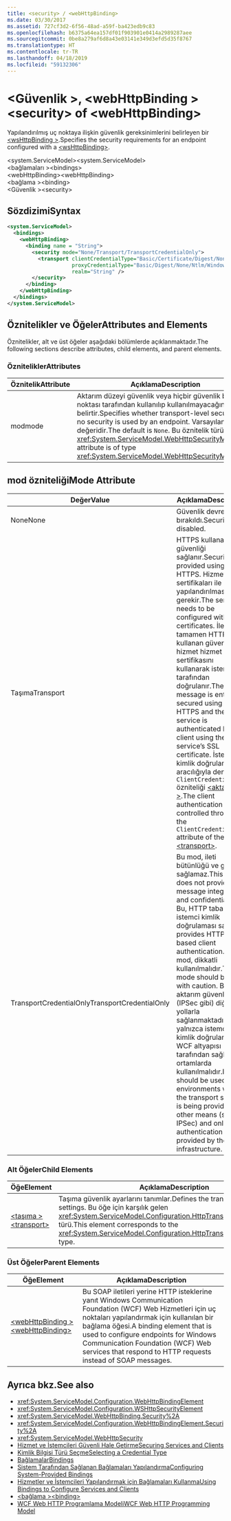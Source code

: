 ```yaml
---
title: <security> / <webHttpBinding>
ms.date: 03/30/2017
ms.assetid: 727cf3d2-6f56-48ad-a59f-ba423edb9c83
ms.openlocfilehash: b6375a64ea157df01f903901e0414a2989287aee
ms.sourcegitcommit: 0be8a279af6d8a43e03141e349d3efd5d35f8767
ms.translationtype: HT
ms.contentlocale: tr-TR
ms.lasthandoff: 04/18/2019
ms.locfileid: "59132306"
---
```

# <a name="security-of-webhttpbinding"></a><span data-ttu-id="b0d51-102">\<Güvenlik >, \<webHttpBinding ></span><span class="sxs-lookup"><span data-stu-id="b0d51-102">\<security> of \<webHttpBinding></span></span>
<span data-ttu-id="b0d51-103">Yapılandırılmış uç noktaya ilişkin güvenlik gereksinimlerini belirleyen bir [ \<wsHttpBinding >](../../../../../docs/framework/configure-apps/file-schema/wcf/wshttpbinding.md).</span><span class="sxs-lookup"><span data-stu-id="b0d51-103">Specifies the security requirements for an endpoint configured with a [\<wsHttpBinding>](../../../../../docs/framework/configure-apps/file-schema/wcf/wshttpbinding.md).</span></span>  
  
 <span data-ttu-id="b0d51-104">\<system.ServiceModel></span><span class="sxs-lookup"><span data-stu-id="b0d51-104">\<system.ServiceModel></span></span>  
<span data-ttu-id="b0d51-105">\<bağlamaları ></span><span class="sxs-lookup"><span data-stu-id="b0d51-105">\<bindings></span></span>  
<span data-ttu-id="b0d51-106">\<webHttpBinding></span><span class="sxs-lookup"><span data-stu-id="b0d51-106">\<webHttpBinding></span></span>  
<span data-ttu-id="b0d51-107">\<bağlama ></span><span class="sxs-lookup"><span data-stu-id="b0d51-107">\<binding></span></span>  
<span data-ttu-id="b0d51-108">\<Güvenlik ></span><span class="sxs-lookup"><span data-stu-id="b0d51-108">\<security></span></span>  
  
## <a name="syntax"></a><span data-ttu-id="b0d51-109">Sözdizimi</span><span class="sxs-lookup"><span data-stu-id="b0d51-109">Syntax</span></span>  
  
```xml  
<system.ServiceModel>
  <bindings>
    <webHttpBinding>
      <binding name = "String">
        <security mode="None/Transport/TransportCredentialOnly">
          <transport clientCredentialType="Basic/Certificate/Digest/None/Ntlm/Windows"
                     proxyCredentialType="Basic/Digest/None/Ntlm/Windows"
                     realm="String" />
        </security>
      </binding>
    </webHttpBinding>
  </bindings>
</system.ServiceModel>
```  
  
## <a name="attributes-and-elements"></a><span data-ttu-id="b0d51-110">Öznitelikler ve Öğeler</span><span class="sxs-lookup"><span data-stu-id="b0d51-110">Attributes and Elements</span></span>  
 <span data-ttu-id="b0d51-111">Öznitelikler, alt ve üst öğeler aşağıdaki bölümlerde açıklanmaktadır.</span><span class="sxs-lookup"><span data-stu-id="b0d51-111">The following sections describe attributes, child elements, and parent elements.</span></span>  
  
### <a name="attributes"></a><span data-ttu-id="b0d51-112">Öznitelikler</span><span class="sxs-lookup"><span data-stu-id="b0d51-112">Attributes</span></span>  
  
|<span data-ttu-id="b0d51-113">Öznitelik</span><span class="sxs-lookup"><span data-stu-id="b0d51-113">Attribute</span></span>|<span data-ttu-id="b0d51-114">Açıklama</span><span class="sxs-lookup"><span data-stu-id="b0d51-114">Description</span></span>|  
|---------------|-----------------|  
|<span data-ttu-id="b0d51-115">mod</span><span class="sxs-lookup"><span data-stu-id="b0d51-115">mode</span></span>|<span data-ttu-id="b0d51-116">Aktarım düzeyi güvenlik veya hiçbir güvenlik bir uç noktası tarafından kullanılıp kullanılmayacağını belirtir.</span><span class="sxs-lookup"><span data-stu-id="b0d51-116">Specifies whether transport-level security or no security is used by an endpoint.</span></span> <span data-ttu-id="b0d51-117">Varsayılan, `None` değeridir.</span><span class="sxs-lookup"><span data-stu-id="b0d51-117">The default is `None`.</span></span> <span data-ttu-id="b0d51-118">Bu öznitelik türünde <xref:System.ServiceModel.WebHttpSecurityMode>.</span><span class="sxs-lookup"><span data-stu-id="b0d51-118">This attribute is of type <xref:System.ServiceModel.WebHttpSecurityMode>.</span></span>|  
  
## <a name="mode-attribute"></a><span data-ttu-id="b0d51-119">mod özniteliği</span><span class="sxs-lookup"><span data-stu-id="b0d51-119">Mode Attribute</span></span>  
  
|<span data-ttu-id="b0d51-120">Değer</span><span class="sxs-lookup"><span data-stu-id="b0d51-120">Value</span></span>|<span data-ttu-id="b0d51-121">Açıklama</span><span class="sxs-lookup"><span data-stu-id="b0d51-121">Description</span></span>|  
|-----------|-----------------|  
|<span data-ttu-id="b0d51-122">None</span><span class="sxs-lookup"><span data-stu-id="b0d51-122">None</span></span>|<span data-ttu-id="b0d51-123">Güvenlik devre dışı bırakıldı.</span><span class="sxs-lookup"><span data-stu-id="b0d51-123">Security is disabled.</span></span>|  
|<span data-ttu-id="b0d51-124">Taşıma</span><span class="sxs-lookup"><span data-stu-id="b0d51-124">Transport</span></span>|<span data-ttu-id="b0d51-125">HTTPS kullanarak güvenliği sağlanır.</span><span class="sxs-lookup"><span data-stu-id="b0d51-125">Security is provided using HTTPS.</span></span> <span data-ttu-id="b0d51-126">Hizmet SSL sertifikaları ile yapılandırılması gerekir.</span><span class="sxs-lookup"><span data-stu-id="b0d51-126">The service needs to be configured with SSL certificates.</span></span> <span data-ttu-id="b0d51-127">İleti tamamen HTTPS kullanan güvenli ve hizmet hizmet SSL sertifikasını kullanarak istemci tarafından doğrulanır.</span><span class="sxs-lookup"><span data-stu-id="b0d51-127">The message is entirely secured using HTTPS and the service is authenticated by the client using the service’s SSL certificate.</span></span> <span data-ttu-id="b0d51-128">İstemci kimlik doğrulaması aracılığıyla denetlenir `ClientCredentialType` özniteliği [ \<aktarım >](../../../../../docs/framework/configure-apps/file-schema/wcf/transport-of-webhttpbinding.md).</span><span class="sxs-lookup"><span data-stu-id="b0d51-128">The client authentication is controlled through the `ClientCredentialType` attribute of the [\<transport>](../../../../../docs/framework/configure-apps/file-schema/wcf/transport-of-webhttpbinding.md).</span></span>|  
|<span data-ttu-id="b0d51-129">TransportCredentialOnly</span><span class="sxs-lookup"><span data-stu-id="b0d51-129">TransportCredentialOnly</span></span>|<span data-ttu-id="b0d51-130">Bu mod, ileti bütünlüğü ve gizliliği sağlamaz.</span><span class="sxs-lookup"><span data-stu-id="b0d51-130">This mode does not provide message integrity and confidentiality.</span></span> <span data-ttu-id="b0d51-131">Bu, HTTP tabanlı istemci kimlik doğrulaması sağlar.</span><span class="sxs-lookup"><span data-stu-id="b0d51-131">It provides HTTP-based client authentication.</span></span> <span data-ttu-id="b0d51-132">Bu mod, dikkatli kullanılmalıdır.</span><span class="sxs-lookup"><span data-stu-id="b0d51-132">This mode should be used with caution.</span></span> <span data-ttu-id="b0d51-133">Burada aktarım güvenliği (IPSec gibi) diğer yollarla sağlanmaktadır ve yalnızca istemci kimlik doğrulaması WCF altyapısı tarafından sağlanan ortamlarda kullanılmalıdır.</span><span class="sxs-lookup"><span data-stu-id="b0d51-133">It should be used in environments where the transport security is being provided by other means (such as IPSec) and only client authentication is provided by the WCF infrastructure.</span></span>|  
  
### <a name="child-elements"></a><span data-ttu-id="b0d51-134">Alt Öğeler</span><span class="sxs-lookup"><span data-stu-id="b0d51-134">Child Elements</span></span>  
  
|<span data-ttu-id="b0d51-135">Öğe</span><span class="sxs-lookup"><span data-stu-id="b0d51-135">Element</span></span>|<span data-ttu-id="b0d51-136">Açıklama</span><span class="sxs-lookup"><span data-stu-id="b0d51-136">Description</span></span>|  
|-------------|-----------------|  
|[<span data-ttu-id="b0d51-137">\<taşıma ></span><span class="sxs-lookup"><span data-stu-id="b0d51-137">\<transport></span></span>](../../../../../docs/framework/configure-apps/file-schema/wcf/transport-of-webhttpbinding.md)|<span data-ttu-id="b0d51-138">Taşıma güvenlik ayarlarını tanımlar.</span><span class="sxs-lookup"><span data-stu-id="b0d51-138">Defines the transport security settings.</span></span> <span data-ttu-id="b0d51-139">Bu öğe için karşılık gelen <xref:System.ServiceModel.Configuration.HttpTransportSecurityElement> türü.</span><span class="sxs-lookup"><span data-stu-id="b0d51-139">This element corresponds to the <xref:System.ServiceModel.Configuration.HttpTransportSecurityElement> type.</span></span>|  
  
### <a name="parent-elements"></a><span data-ttu-id="b0d51-140">Üst Öğeler</span><span class="sxs-lookup"><span data-stu-id="b0d51-140">Parent Elements</span></span>  
  
|<span data-ttu-id="b0d51-141">Öğe</span><span class="sxs-lookup"><span data-stu-id="b0d51-141">Element</span></span>|<span data-ttu-id="b0d51-142">Açıklama</span><span class="sxs-lookup"><span data-stu-id="b0d51-142">Description</span></span>|  
|-------------|-----------------|  
|[<span data-ttu-id="b0d51-143">\<webHttpBinding ></span><span class="sxs-lookup"><span data-stu-id="b0d51-143">\<webHttpBinding></span></span>](../../../../../docs/framework/configure-apps/file-schema/wcf/webhttpbinding.md)|<span data-ttu-id="b0d51-144">Bu SOAP iletileri yerine HTTP isteklerine yanıt Windows Communication Foundation (WCF) Web Hizmetleri için uç noktaları yapılandırmak için kullanılan bir bağlama öğesi.</span><span class="sxs-lookup"><span data-stu-id="b0d51-144">A binding element that is used to configure endpoints for Windows Communication Foundation (WCF) Web services that respond to HTTP requests instead of SOAP messages.</span></span>|  
  
## <a name="see-also"></a><span data-ttu-id="b0d51-145">Ayrıca bkz.</span><span class="sxs-lookup"><span data-stu-id="b0d51-145">See also</span></span>

- <xref:System.ServiceModel.Configuration.WebHttpBindingElement>
- <xref:System.ServiceModel.Configuration.WSHttpSecurityElement>
- <xref:System.ServiceModel.WebHttpBinding.Security%2A>
- <xref:System.ServiceModel.Configuration.WebHttpBindingElement.Security%2A>
- <xref:System.ServiceModel.WebHttpSecurity>
- [<span data-ttu-id="b0d51-146">Hizmet ve İstemcileri Güvenli Hale Getirme</span><span class="sxs-lookup"><span data-stu-id="b0d51-146">Securing Services and Clients</span></span>](../../../../../docs/framework/wcf/feature-details/securing-services-and-clients.md)
- [<span data-ttu-id="b0d51-147">Kimlik Bilgisi Türü Seçme</span><span class="sxs-lookup"><span data-stu-id="b0d51-147">Selecting a Credential Type</span></span>](../../../../../docs/framework/wcf/feature-details/selecting-a-credential-type.md)
- [<span data-ttu-id="b0d51-148">Bağlamalar</span><span class="sxs-lookup"><span data-stu-id="b0d51-148">Bindings</span></span>](../../../../../docs/framework/wcf/bindings.md)
- [<span data-ttu-id="b0d51-149">Sistem Tarafından Sağlanan Bağlamaları Yapılandırma</span><span class="sxs-lookup"><span data-stu-id="b0d51-149">Configuring System-Provided Bindings</span></span>](../../../../../docs/framework/wcf/feature-details/configuring-system-provided-bindings.md)
- [<span data-ttu-id="b0d51-150">Hizmetler ve İstemcileri Yapılandırmak için Bağlamaları Kullanma</span><span class="sxs-lookup"><span data-stu-id="b0d51-150">Using Bindings to Configure Services and Clients</span></span>](../../../../../docs/framework/wcf/using-bindings-to-configure-services-and-clients.md)
- [<span data-ttu-id="b0d51-151">\<bağlama ></span><span class="sxs-lookup"><span data-stu-id="b0d51-151">\<binding></span></span>](../../../../../docs/framework/misc/binding.md)
- [<span data-ttu-id="b0d51-152">WCF Web HTTP Programlama Modeli</span><span class="sxs-lookup"><span data-stu-id="b0d51-152">WCF Web HTTP Programming Model</span></span>](../../../../../docs/framework/wcf/feature-details/wcf-web-http-programming-model.md)
